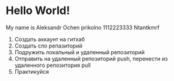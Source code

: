 # Hello World!
My name is Aleksandr
Ochen prikolno 1112223333
Ntantkmrf
1. Создать аккаунт на гитхаб
2. Создать сло репазиторий
3. Подружить локальный и удаленный репозиторий
4. Отправить на удаленный репозиторий push, перенести из удаленного репозитория pull
5. Практикуйся